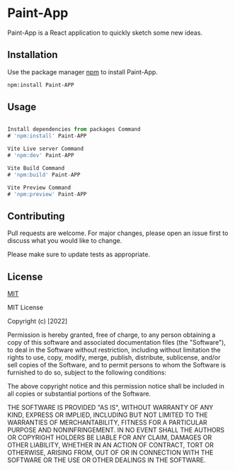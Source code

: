 # Paint-App

Paint-App is a React application to quickly sketch some new ideas.

## Installation

Use the package manager [npm](https://pip.pypa.io/en/stable/) to install Paint-App.

```bash
npm:install Paint-APP
```

## Usage

```javascript

Install dependencies from packages Command
# 'npm:install' Paint-APP

Vite Live server Command
# 'npm:dev' Paint-APP

Vite Build Command
# 'npm:build' Paint-APP

Vite Preview Command
# 'npm:preview' Paint-APP

```

## Contributing
Pull requests are welcome. For major changes, please open an issue first to discuss what you would like to change.

Please make sure to update tests as appropriate.

## License
[MIT](https://choosealicense.com/licenses/mit/)

MIT License

Copyright (c) [2022]

Permission is hereby granted, free of charge, to any person obtaining a copy
of this software and associated documentation files (the "Software"), to deal
in the Software without restriction, including without limitation the rights
to use, copy, modify, merge, publish, distribute, sublicense, and/or sell
copies of the Software, and to permit persons to whom the Software is
furnished to do so, subject to the following conditions:

The above copyright notice and this permission notice shall be included in all
copies or substantial portions of the Software.

THE SOFTWARE IS PROVIDED "AS IS", WITHOUT WARRANTY OF ANY KIND, EXPRESS OR
IMPLIED, INCLUDING BUT NOT LIMITED TO THE WARRANTIES OF MERCHANTABILITY,
FITNESS FOR A PARTICULAR PURPOSE AND NONINFRINGEMENT. IN NO EVENT SHALL THE
AUTHORS OR COPYRIGHT HOLDERS BE LIABLE FOR ANY CLAIM, DAMAGES OR OTHER
LIABILITY, WHETHER IN AN ACTION OF CONTRACT, TORT OR OTHERWISE, ARISING FROM,
OUT OF OR IN CONNECTION WITH THE SOFTWARE OR THE USE OR OTHER DEALINGS IN THE
SOFTWARE.

